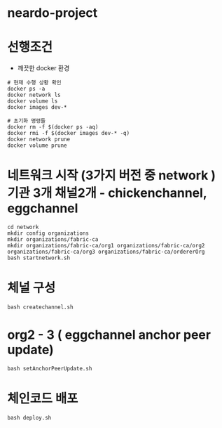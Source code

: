 # neardo-project

# 선행조건
- 깨끗한 docker 환경
```
# 현재 수행 상황 확인
docker ps -a
docker network ls
docker volume ls
docker images dev-*

# 초기화 명령들
docker rm -f $(docker ps -aq)
docker rmi -f $(docker images dev-* -q)
docker network prune
docker volume prune
```

# 네트워크 시작 (3가지 버전 중 network ) 기관 3개 채널2개 - chickenchannel, eggchannel 
```
cd network
mkdir config organizations
mkdir organizations/fabric-ca
mkdir organizations/fabric-ca/org1 organizations/fabric-ca/org2 organizations/fabric-ca/org3 organizations/fabric-ca/ordererOrg
bash startnetwork.sh
```
# 체널 구성
```
bash createchannel.sh
```

# org2 - 3  ( eggchannel anchor peer update)
```
bash setAnchorPeerUpdate.sh
```

# 체인코드 배포 
```
bash deploy.sh
```

